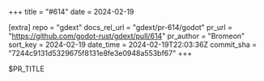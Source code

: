 +++
title = "#614"
date = 2024-02-19

[extra]
repo = "gdext"
docs_rel_url = "gdext/pr-614/godot"
pr_url = "https://github.com/godot-rust/gdext/pull/614"
pr_author = "Bromeon"
sort_key = 2024-02-19
date_time = 2024-02-19T22:03:36Z
commit_sha = "7244c9131d5329675f8131e8fe3e0948a553bf67"
+++

$PR_TITLE
